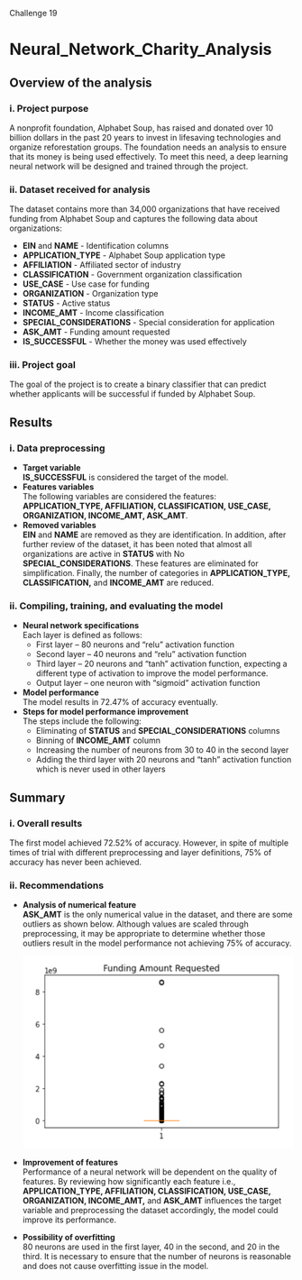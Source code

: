 Challenge 19
# Neural_Network_Charity_Analysis

## Overview of the analysis

### i. Project purpose
A nonprofit foundation, Alphabet Soup, has raised and donated over 10 billion dollars in the past 20 years to invest in lifesaving technologies and organize reforestation groups. The foundation needs an analysis to ensure that its money is being used effectively. To meet this need, a deep learning neural network will be designed and trained through the project.

### ii. Dataset received for analysis
The dataset contains more than 34,000 organizations that have received funding from Alphabet Soup and captures the following data about organizations:
- **EIN** and **NAME** - Identification columns
- **APPLICATION_TYPE** - Alphabet Soup application type
- **AFFILIATION** - Affiliated sector of industry
- **CLASSIFICATION** - Government organization classification
- **USE_CASE** - Use case for funding
- **ORGANIZATION** - Organization type
- **STATUS** - Active status
- **INCOME_AMT** - Income classification
- **SPECIAL_CONSIDERATIONS** - Special consideration for application
- **ASK_AMT** - Funding amount requested
- **IS_SUCCESSFUL** - Whether the money was used effectively

### iii. Project goal
The goal of the project is to create a binary classifier that can predict whether applicants will be successful if funded by Alphabet Soup.


## Results

### i. Data preprocessing
- **Target variable**\
**IS_SUCCESSFUL** is considered the target of the model.
- **Features variables**\
The following variables are considered the features: **APPLICATION_TYPE, AFFILIATION, CLASSIFICATION, USE_CASE, ORGANIZATION, INCOME_AMT, ASK_AMT**.
- **Removed variables**\
**EIN** and **NAME** are removed as they are identification. In addition, after further review of the dataset, it has been noted that almost all organizations are active in **STATUS** with No **SPECIAL_CONSIDERATIONS**. These features are eliminated for simplification. Finally, the number of categories in **APPLICATION_TYPE, CLASSIFICATION,** and **INCOME_AMT** are reduced.

### ii. Compiling, training, and evaluating the model
- **Neural network specifications**\
  Each layer is defined as follows:
    - First layer – 80 neurons and “relu” activation function
    - Second layer – 40 neurons and “relu” activation function
    - Third layer – 20 neurons and “tanh” activation function, expecting a different type of activation to improve the model performance.
    - Output layer – one neuron with “sigmoid” activation function
- **Model performance**\
  The model results in 72.47% of accuracy eventually.
- **Steps for model performance improvement**\
  The steps include the following:
    - Eliminating of **STATUS** and **SPECIAL_CONSIDERATIONS** columns
    - Binning of **INCOME_AMT** column
    - Increasing the number of neurons from 30 to 40 in the second layer
    - Adding the third layer with 20 neurons and “tanh” activation function which is never used in other layers


## Summary
### i. Overall results
The first model achieved 72.52% of accuracy. However, in spite of multiple times of trial with different preprocessing and layer definitions, 75% of accuracy has never been achieved. 

### ii. Recommendations
- **Analysis of numerical feature**\
  **ASK_AMT** is the only numerical value in the dataset, and there are some outliers as shown below. Although values are scaled through preprocessing, it may be appropriate to determine whether those outliers result in the model performance not achieving 75% of accuracy.
  
  <img src="https://github.com/Ryoichi2022/Neural_Network_Charity_Analysis/blob/main/Funding_Amount.png" width="600"/>  

- **Improvement of features**\
  Performance of a neural network will be dependent on the quality of features. By reviewing how significantly each feature i.e., **APPLICATION_TYPE, AFFILIATION, CLASSIFICATION, USE_CASE, ORGANIZATION, INCOME_AMT,** and **ASK_AMT** influences the target variable and preprocessing the dataset accordingly, the model could improve its performance.
  
- **Possibility of overfitting**\
  80 neurons are used in the first layer, 40 in the second, and 20 in the third. It is necessary to ensure that the number of neurons is reasonable and does not cause overfitting issue in the model.
